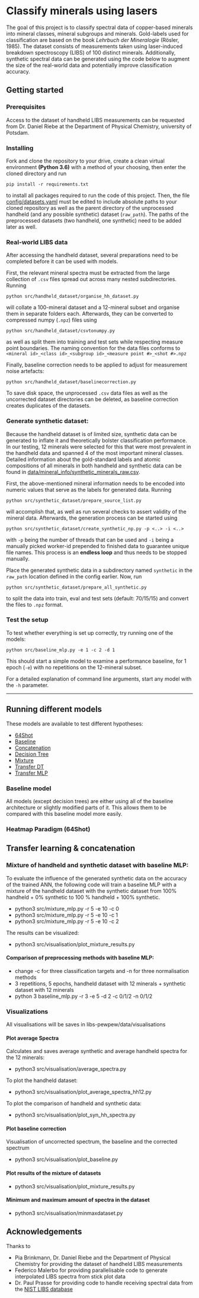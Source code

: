 # Classify minerals using lasers

The goal of this project is to classify spectral data of copper-based minerals into mineral classes, mineral subgroups and minerals. Gold-labels used for classification are based on the book *Lehrbuch der Mineralogie* (Rösler, 1985). The dataset consists of measurements taken using laser-induced breakdown spectroscopy (LIBS) of 100 distinct minerals. Additionally, synthetic spectral data can be generated using the code below to augment the size of the real-world data and potentially improve classification accuracy.

## Getting started

### Prerequisites

Access to the dataset of handheld LIBS measurements can be requested from Dr. Daniel Riebe at the Department of Physical Chemistry, university of Potsdam.

### Installing

Fork and clone the repository to your drive, create a clean virtual environment **(Python 3.6)** with a method of your choosing, then enter the cloned directory and run

```pip install -r requirements.txt```

to install all packages required to run the code of this project. Then, the file [config/datasets.yaml](config/datasets.yaml) must be edited to include absolute paths to your cloned repository as well as the parent directory of the unprocessed handheld (and any possible synthetic) dataset (`raw_path`). The paths of the preprocessed datasets (two handheld, one synthetic) need to be added later as well.

### Real-world LIBS data
After accessing the handheld dataset, several preparations need to be completed before it can be used with models. 

First, the relevant mineral spectra must be extracted from the large collection of `.csv` files spread out across many nested subdirectories. Running

```python src/handheld_dataset/organise_hh_dataset.py```

will collate a 100-mineral dataset and a 12-mineral subset and organise them in separate folders each. Afterwards, they can be converted to compressed numpy (`.npz`) files using 

```python src/handheld_dataset/csvtonumpy.py```

as well as split them into training and test sets while respecting measure point boundaries. The naming convention for the data files conforms to `<mineral id>_<class id>_<subgroup id>_<measure point #>_<shot #>.npz`

Finally, baseline correction needs to be applied to adjust for measurement noise artefacts:

```python src/handheld_dataset/baselinecorrection.py```

To save disk space, the unprocessed `.csv` data files as well as the uncorrected dataset directories can be deleted, as baseline correction creates duplicates of the datasets.

### Generate synthetic dataset:

Because the handheld dataset is of limited size, synthetic data can be generated to inflate it and theoretically bolster classification performance. In our testing, 12 minerals were selected for this that were most prevalent in the handheld data and spanned 4 of the most important mineral classes. Detailed information about the gold-standard labels and atomic compositions of all minerals in both handheld and synthetic data can be found in [data/mineral_info/synthetic_minerals_raw.csv](../libs-backup/data/synthetic_minerals_raw.csv).

First, the above-mentioned mineral information needs to be encoded into numeric values that serve as the labels for generated data. Running

```python src/synthetic_dataset/prepare_source_list.py```

will accomplish that, as well as run several checks to assert validity of the mineral data. Afterwards, the generation process can be started using

```python src/synthetic_dataset/create_synthetic_np.py -p <..> -i <..>```

with `-p` being the number of threads that can be used and `-i` being a manually picked worker-id prepended to finished data to guarantee unique file names. This process is an **endless loop** and thus needs to be stopped manually. 

Place the generated synthetic data in a subdirectory named `synthetic` in the `raw_path` location defined in the config earlier. Now, run

```python src/synthetic_dataset/prepare_all_synthetic.py```

to split the data into train, eval and test sets (default: 70/15/15) and convert the files to `.npz` format.

### Test the setup

To test whether everything is set up correctly, try running one of the models:

```python src/baseline_mlp.py -e 1 -c 2 -d 1```

This should start a simple model to examine a performance baseline, for 1 epoch (`-e`) with no repetitions on the 12-mineral subset.

For a detailed explanation of command line arguments, start any model with the `-h` parameter.

---

## Running different models

These models are available to test different hypotheses:
* [64Shot](src/64shot_mlp.py)
* [Baseline](src/baseline_mlp.py)
* [Concatenation](src/concat_mlp.py)
* [Decision Tree](src/decision_tree.py)
* [Mixture](src/mixture_mlp.py)
* [Transfer DT](src/transfer_dt.py)
* [Transfer MLP](src/transfer_mlp.py)

### Baseline model

All models (except decision trees) are either using all of the baseline architecture or slightly modified parts of it. This allows them to be compared with this baseline model more easily.

### Heatmap Paradigm (64Shot)


## Transfer learning & concatenation


### Mixture of handheld and synthetic dataset with baseline MLP:
To evaluate the influence of the generated synthetic data on the accuracy of the trained ANN, the following code will train a baseline MLP with a mixture of the handheld dataset with the synthetic dataset from 100% handheld + 0% synthetic to 100 % handheld + 100% synthetic.

- python3 src/mixture_mlp.py -r 5 -e 10  -c 0
- python3 src/mixture_mlp.py -r 5 -e 10  -c 1
- python3 src/mixture_mlp.py -r 5 -e 10  -c 2

The results can be visualized:
- python3 src/visualisation/plot_mixture_results.py

#### Comparison of preprocessing methods with baseline MLP:

- change -c for three classification targets and -n for three normalisation methods
- 3 repetitions, 5 epochs, handheld dataset with 12 minerals + synthetic dataset with 12 minerals
- python 3 baseline_mlp.py -r 3 -e 5 -d 2 -c 0/1/2 -n 0/1/2





### Visualizations

All visualisations will be saves in libs-pewpew/data/visualisations

#### Plot average Spectra

Calculates and saves average synthetic and average handheld spectra for the 12 minerals:
- python3 src/visualisation/average_spectra.py

To plot the handheld dataset:
- python3 src/visualisation/plot_average_spectra_hh12.py

To plot the comparison of handheld and synthetic data:
- python3 src/visualisation/plot_syn_hh_spectra.py

#### Plot baseline correction

Visualisation of uncorrected spectrum, the baseline and the corrected spectrum

- python3 src/visualisation/plot_baseline.py


#### Plot results of the mixture of datasets

- python3 src/visualisation/plot_mixture_results.py

#### Minimum and maximum amount of spectra in the dataset

- python3 src/visualisation/minmaxdataset.py

## Acknowledgements
Thanks to
* Pia Brinkmann, Dr. Daniel Riebe and the Department of Physical Chemistry for providing the dataset of handheld LIBS measurements
* Federico Malerbo for providing parallelisable code to generate interpolated LIBS spectra from stick plot data
* Dr. Paul Prasse for providing code to handle receiving spectral data from the [NIST LIBS database](https://physics.nist.gov/PhysRefData/ASD/LIBS/libs-form.html)
